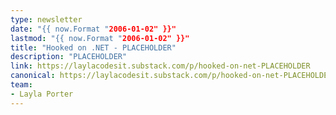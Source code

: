 ```yaml
---
type: newsletter
date: "{{ now.Format "2006-01-02" }}"
lastmod: "{{ now.Format "2006-01-02" }}"
title: "Hooked on .NET - PLACEHOLDER"
description: "PLACEHOLDER"
link: https://laylacodesit.substack.com/p/hooked-on-net-PLACEHOLDER
canonical: https://laylacodesit.substack.com/p/hooked-on-net-PLACEHOLDER
team: 
- Layla Porter
---
```


<!--CONTENT-->
